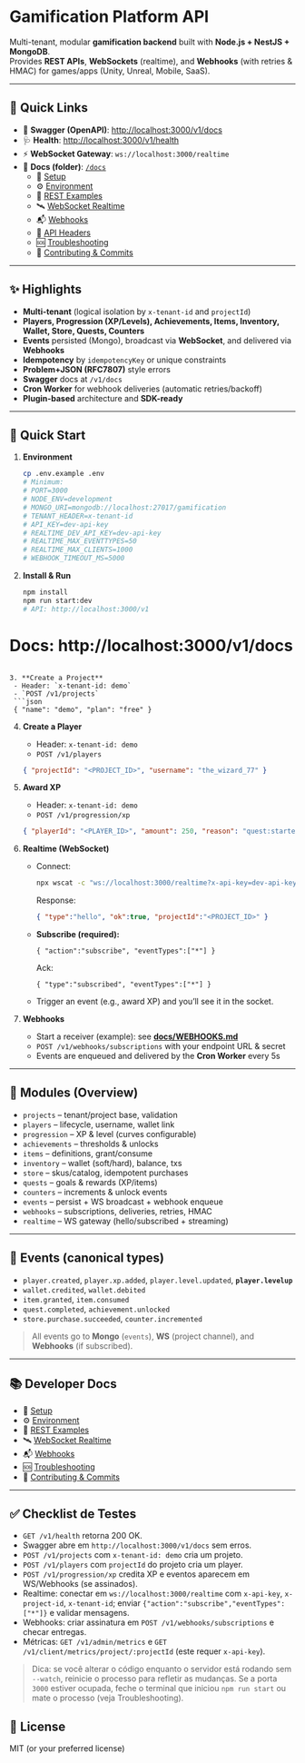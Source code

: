 # Gamification Platform API

Multi-tenant, modular **gamification backend** built with **Node.js + NestJS + MongoDB**.  
Provides **REST APIs**, **WebSockets** (realtime), and **Webhooks** (with retries & HMAC) for games/apps (Unity, Unreal, Mobile, SaaS).

---

## 🔗 Quick Links
- 📘 **Swagger (OpenAPI)**: [http://localhost:3000/v1/docs](http://localhost:3000/v1/docs)
- 🩺 **Health**: [http://localhost:3000/v1/health](http://localhost:3000/v1/health)
- ⚡ **WebSocket Gateway**: `ws://localhost:3000/realtime`
- 🧰 **Docs (folder)**: [`/docs`](./docs)
  - 🚀 [Setup](./docs/SETUP.md)
  - ⚙️ [Environment](./docs/ENV.md)
  - 🔌 [REST Examples](./docs/REST.md)
  - 🛰️ [WebSocket Realtime](./docs/WS.md)
  - 📬 [Webhooks](./docs/WEBHOOKS.md)
  - 🪪 [API Headers](./docs/API_HEADERS.md)
  - 🆘 [Troubleshooting](./docs/TROUBLESHOOTING.md)
  - 🤝 [Contributing & Commits](./docs/CONTRIBUTING.md)

---

## ✨ Highlights
- **Multi-tenant** (logical isolation by `x-tenant-id` and `projectId`)
- **Players, Progression (XP/Levels), Achievements, Items, Inventory, Wallet, Store, Quests, Counters**
- **Events** persisted (Mongo), broadcast via **WebSocket**, and delivered via **Webhooks**
- **Idempotency** by `idempotencyKey` or unique constraints
- **Problem+JSON (RFC7807)** style errors
- **Swagger** docs at `/v1/docs`
- **Cron Worker** for webhook deliveries (automatic retries/backoff)
- **Plugin-based** architecture and **SDK-ready**

---

## 🧪 Quick Start
1. **Environment**
   ```bash
   cp .env.example .env
   # Minimum:
   # PORT=3000
   # NODE_ENV=development
   # MONGO_URI=mongodb://localhost:27017/gamification
   # TENANT_HEADER=x-tenant-id
   # API_KEY=dev-api-key
   # REALTIME_DEV_API_KEY=dev-api-key
   # REALTIME_MAX_EVENTTYPES=50
   # REALTIME_MAX_CLIENTS=1000
   # WEBHOOK_TIMEOUT_MS=5000
   ```

2. **Install & Run**
   ```bash
   npm install
   npm run start:dev
   # API: http://localhost:3000/v1
  # Docs: http://localhost:3000/v1/docs
  ```

3. **Create a Project**
   - Header: `x-tenant-id: demo`
   - `POST /v1/projects`
   ```json
   { "name": "demo", "plan": "free" }
   ```

4. **Create a Player**
   - Header: `x-tenant-id: demo`
   - `POST /v1/players`
   ```json
   { "projectId": "<PROJECT_ID>", "username": "the_wizard_77" }
   ```

5. **Award XP**
   - Header: `x-tenant-id: demo`
   - `POST /v1/progression/xp`
   ```json
   { "playerId": "<PLAYER_ID>", "amount": 250, "reason": "quest:starter", "idempotencyKey": "xp-00001-abc" }
   ```

6. **Realtime (WebSocket)**
   - Connect:
     ```bash
     npx wscat -c "ws://localhost:3000/realtime?x-api-key=dev-api-key&x-project-id=<PROJECT_ID>&x-tenant-id=demo"
     ```
     Response:
     ```json
     { "type":"hello", "ok":true, "projectId":"<PROJECT_ID>" }
     ```
   - **Subscribe (required):**
     ```
     { "action":"subscribe", "eventTypes":["*"] }
     ```
     Ack:
     ```
     { "type":"subscribed", "eventTypes":["*"] }
     ```
   - Trigger an event (e.g., award XP) and you’ll see it in the socket.

7. **Webhooks**
   - Start a receiver (example): see **[docs/WEBHOOKS.md](./docs/WEBHOOKS.md)**
   - `POST /v1/webhooks/subscriptions` with your endpoint URL & secret
   - Events are enqueued and delivered by the **Cron Worker** every 5s

---

## 🧩 Modules (Overview)
- `projects` – tenant/project base, validation
- `players` – lifecycle, username, wallet link
- `progression` – XP & level (curves configurable)
- `achievements` – thresholds & unlocks
- `items` – definitions, grant/consume
- `inventory` – wallet (soft/hard), balance, txs
- `store` – skus/catalog, idempotent purchases
- `quests` – goals & rewards (XP/items)
- `counters` – increments & unlock events
- `events` – persist + WS broadcast + webhook enqueue
- `webhooks` – subscriptions, deliveries, retries, HMAC
- `realtime` – WS gateway (hello/subscribed + streaming)

---

## 🧾 Events (canonical types)
- `player.created`, `player.xp.added`, `player.level.updated`, **`player.levelup`**
- `wallet.credited`, `wallet.debited`
- `item.granted`, `item.consumed`
- `quest.completed`, `achievement.unlocked`
- `store.purchase.succeeded`, `counter.incremented`

> All events go to **Mongo** (`events`), **WS** (project channel), and **Webhooks** (if subscribed).

---

## 📚 Developer Docs
- 🚀 [Setup](./docs/SETUP.md)
- ⚙️ [Environment](./docs/ENV.md)
- 🔌 [REST Examples](./docs/REST.md)
- 🛰️ [WebSocket Realtime](./docs/WS.md)
- 📬 [Webhooks](./docs/WEBHOOKS.md)
- 🆘 [Troubleshooting](./docs/TROUBLESHOOTING.md)
- 🤝 [Contributing & Commits](./docs/CONTRIBUTING.md)

---

## ✅ Checklist de Testes
- `GET /v1/health` retorna 200 OK.
- Swagger abre em `http://localhost:3000/v1/docs` sem erros.
- `POST /v1/projects` com `x-tenant-id: demo` cria um projeto.
- `POST /v1/players` com `projectId` do projeto cria um player.
- `POST /v1/progression/xp` credita XP e eventos aparecem em WS/Webhooks (se assinados).
- Realtime: conectar em `ws://localhost:3000/realtime` com `x-api-key`, `x-project-id`, `x-tenant-id`; enviar `{"action":"subscribe","eventTypes":["*"]}` e validar mensagens.
- Webhooks: criar assinatura em `POST /v1/webhooks/subscriptions` e checar entregas.
- Métricas: `GET /v1/admin/metrics` e `GET /v1/client/metrics/project/:projectId` (este requer `x-api-key`).

> Dica: se você alterar o código enquanto o servidor está rodando sem `--watch`, reinicie o processo para refletir as mudanças. Se a porta `3000` estiver ocupada, feche o terminal que iniciou `npm run start` ou mate o processo (veja Troubleshooting).

## 🪪 License
MIT (or your preferred license)
